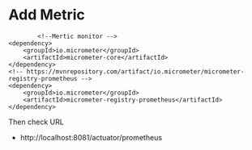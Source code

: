 # Add Metric
```
		<!--Mertic monitor -->
<dependency>
    <groupId>io.micrometer</groupId>
    <artifactId>micrometer-core</artifactId>
</dependency>
<!-- https://mvnrepository.com/artifact/io.micrometer/micrometer-registry-prometheus -->
<dependency>
    <groupId>io.micrometer</groupId>
    <artifactId>micrometer-registry-prometheus</artifactId>
</dependency>
```
Then check URL
- http://localhost:8081/actuator/prometheus